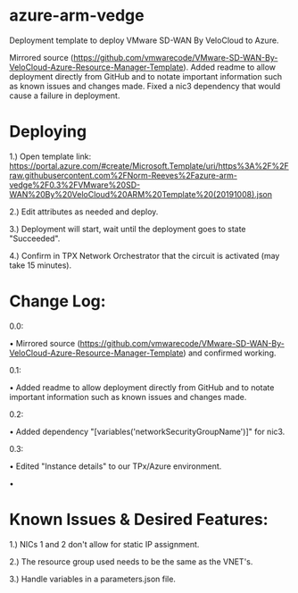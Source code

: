 # azure-arm-vedge

Deployment template to deploy VMware SD-WAN By VeloCloud to Azure.

Mirrored source (https://github.com/vmwarecode/VMware-SD-WAN-By-VeloCloud-Azure-Resource-Manager-Template). Added readme to allow deployment directly from GitHub and to notate important information such as known issues and changes made. Fixed a nic3 dependency that would cause a failure in deployment.

Deploying
=========

1.) Open template link: https://portal.azure.com/#create/Microsoft.Template/uri/https%3A%2F%2Fraw.githubusercontent.com%2FNorm-Reeves%2Fazure-arm-vedge%2F0.3%2FVMware%20SD-WAN%20By%20VeloCloud%20ARM%20Template%20(20191008).json

2.) Edit attributes as needed and deploy.

3.) Deployment will start, wait until the deployment goes to state "Succeeded".

4.) Confirm in TPX Network Orchestrator that the circuit is activated (may take 15 minutes).


Change Log:
============
0.0:

  • Mirrored source (https://github.com/vmwarecode/VMware-SD-WAN-By-VeloCloud-Azure-Resource-Manager-Template) and confirmed working.
  
0.1:

  • Added readme to allow deployment directly from GitHub and to notate important information such as known issues and changes made.

0.2:

  • Added dependency "[variables('networkSecurityGroupName')]" for nic3.

0.3:

  • Edited "Instance details" to our TPx/Azure environment.
  
  • 

Known Issues & Desired Features:
============
1.) NICs 1 and 2 don't allow for static IP assignment.

2.) The resource group used needs to be the same as the VNET's.

3.) Handle variables in a parameters.json file.
